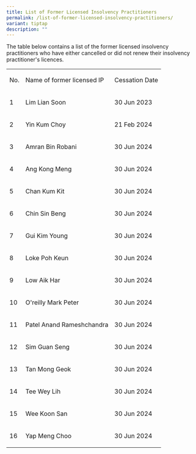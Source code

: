 ```yaml
---
title: List of Former Licensed Insolvency Practitioners
permalink: /list-of-former-licensed-insolvency-practitioners/
variant: tiptap
description: ""
---
```

<p>The table below contains a list of the former licensed insolvency practitioners
who have either cancelled or did not renew their insolvency practitioner's
licences.</p>
<table style="minWidth: 75px">
<colgroup>
<col>
<col>
<col>
</colgroup>
<tbody>
<tr>
<td rowspan="1" colspan="1">
<p>No.</p>
</td>
<td rowspan="1" colspan="1">
<p>Name of former licensed IP</p>
</td>
<td rowspan="1" colspan="1">
<p>Cessation Date</p>
</td>
</tr>
<tr>
<td rowspan="1" colspan="1">
<p>1</p>
</td>
<td rowspan="1" colspan="1">
<p>Lim Lian Soon</p>
</td>
<td rowspan="1" colspan="1">
<p>30 Jun 2023</p>
</td>
</tr>
<tr>
<td rowspan="1" colspan="1">
<p>2</p>
</td>
<td rowspan="1" colspan="1">
<p>Yin Kum Choy</p>
</td>
<td rowspan="1" colspan="1">
<p>21 Feb 2024</p>
</td>
</tr>
<tr>
<td rowspan="1" colspan="1">
<p>3</p>
</td>
<td rowspan="1" colspan="1">
<p>Amran Bin Robani</p>
</td>
<td rowspan="1" colspan="1">
<p>30 Jun 2024</p>
</td>
</tr>
<tr>
<td rowspan="1" colspan="1">
<p>4</p>
</td>
<td rowspan="1" colspan="1">
<p>Ang Kong Meng</p>
</td>
<td rowspan="1" colspan="1">
<p>30 Jun 2024</p>
</td>
</tr>
<tr>
<td rowspan="1" colspan="1">
<p>5</p>
</td>
<td rowspan="1" colspan="1">
<p>Chan Kum Kit</p>
</td>
<td rowspan="1" colspan="1">
<p>30 Jun 2024</p>
</td>
</tr>
<tr>
<td rowspan="1" colspan="1">
<p>6</p>
</td>
<td rowspan="1" colspan="1">
<p>Chin Sin Beng</p>
</td>
<td rowspan="1" colspan="1">
<p>30 Jun 2024</p>
</td>
</tr>
<tr>
<td rowspan="1" colspan="1">
<p>7</p>
</td>
<td rowspan="1" colspan="1">
<p>Gui Kim Young</p>
</td>
<td rowspan="1" colspan="1">
<p>30 Jun 2024</p>
</td>
</tr>
<tr>
<td rowspan="1" colspan="1">
<p>8</p>
</td>
<td rowspan="1" colspan="1">
<p>Loke Poh Keun</p>
</td>
<td rowspan="1" colspan="1">
<p>30 Jun 2024</p>
</td>
</tr>
<tr>
<td rowspan="1" colspan="1">
<p>9</p>
</td>
<td rowspan="1" colspan="1">
<p>Low Aik Har</p>
</td>
<td rowspan="1" colspan="1">
<p>30 Jun 2024</p>
</td>
</tr>
<tr>
<td rowspan="1" colspan="1">
<p>10</p>
</td>
<td rowspan="1" colspan="1">
<p>O'reilly Mark Peter</p>
</td>
<td rowspan="1" colspan="1">
<p>30 Jun 2024</p>
</td>
</tr>
<tr>
<td rowspan="1" colspan="1">
<p>11</p>
</td>
<td rowspan="1" colspan="1">
<p>Patel Anand Rameshchandra</p>
</td>
<td rowspan="1" colspan="1">
<p>30 Jun 2024</p>
</td>
</tr>
<tr>
<td rowspan="1" colspan="1">
<p>12</p>
</td>
<td rowspan="1" colspan="1">
<p>Sim Guan Seng</p>
</td>
<td rowspan="1" colspan="1">
<p>30 Jun 2024</p>
</td>
</tr>
<tr>
<td rowspan="1" colspan="1">
<p>13</p>
</td>
<td rowspan="1" colspan="1">
<p>Tan Mong Geok</p>
</td>
<td rowspan="1" colspan="1">
<p>30 Jun 2024</p>
</td>
</tr>
<tr>
<td rowspan="1" colspan="1">
<p>14</p>
</td>
<td rowspan="1" colspan="1">
<p>Tee Wey Lih</p>
</td>
<td rowspan="1" colspan="1">
<p>30 Jun 2024</p>
</td>
</tr>
<tr>
<td rowspan="1" colspan="1">
<p>15</p>
</td>
<td rowspan="1" colspan="1">
<p>Wee Koon San</p>
</td>
<td rowspan="1" colspan="1">
<p>30 Jun 2024</p>
</td>
</tr>
<tr>
<td rowspan="1" colspan="1">
<p>16</p>
</td>
<td rowspan="1" colspan="1">
<p>Yap Meng Choo</p>
</td>
<td rowspan="1" colspan="1">
<p>30 Jun 2024</p>
</td>
</tr>
</tbody>
</table>
<p></p>